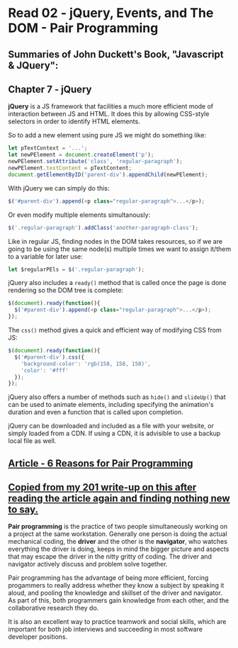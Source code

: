 # Read 02 - jQuery, Events, and The DOM - Pair Programming

## Summaries of John Duckett's Book, "Javascript & JQuery":

## Chapter 7 - jQuery

**jQuery** is a JS framework that facilities a much more efficient mode of interaction between JS and HTML. It does this by allowing CSS-style selectors in order to identify HTML elements.

So to add a new element using pure JS we might do something like:

```javascript
let pTextContext = '...';
let newPElement = document.createElement('p');
newPElement.setAttribute('class', 'regular-paragraph');
newPElement.textContent = pTextContent;
document.getElementByID('parent-div').appendChild(newPElement);
```
With jQuery we can simply do this:

```javascript
$('#parent-div').append(<p class="regular-paragraph">...</p>);
```

Or even modify multiple elements simultanously:

```javascript
$('.regular-paragraph').addClass('another-paragraph-class');
```

Like in regular JS, finding nodes in the DOM takes resources, so if we are going to be using the same node(s) multiple times we want to assign it/them to a variable for later use:

```javascript
let $regularPEls = $('.regular-paragraph');
```

jQuery also includes a `ready()` method that is called once the page is done rendering so the DOM tree is complete:

```javascript
$(document).ready(function(){
  $('#parent-div').append(<p class="regular-paragraph">...</p>);
});
```

The `css()` method gives a quick and efficient way of modifying CSS from JS:

```javascript
$(document).ready(function(){
  $('#parent-div').css({
    'background-color': 'rgb(158, 158, 158)',
    'color': '#fff'
  });
});
```

jQuery also offers a number of methods such as `hide()` and `slideUp()` that can be used to animate elements, including specifying the animation's duration and even a function that is called upon completion.

jQuery can be downloaded and included as a file with your website, or simply loaded from a CDN. If using a CDN, it is advisible to use a backup local file as well.

## [Article - 6 Reasons for Pair Programming](https://www.codefellows.org/blog/6-reasons-for-pair-programming/)
## [Copied from my 201 write-up on this after reading the article again and finding nothing new to say.](CodeFellows-201/Day03-2020-04-29/class-04.md)

**Pair programming** is the practice of two people simultaneously working on a project at the same workstation. Generally one person is doing the actual mechanical coding, the **driver** and the other is the **navigator**, who watches everything the driver is doing, keeps in mind the bigger picture and aspects that may escape the driver in the nitty gritty of coding. The driver and navigator actively discuss and problem solve together.

Pair programming has the advantage of being more efficient, forcing progammers to really address whether they know a subject by speaking it aloud, and pooling the knowledge and skillset of the driver and navigator. As part of this, both programmers gain knowledge from each other, and the collaborative research they do.

It is also an excellent way to practice teamwork and social skills, which are important for both job interviews and succeeding in most software developer positions.